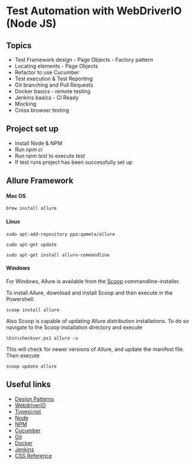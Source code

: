 # Test Automation with WebDriverIO (Node JS)

## Topics
* Test Framework design - Page Objects - Factory pattern
* Locating elements - Page Objects
* Refactor to use Cucumber
* Test execution & Test Reporting
* Git branching and Pull Requests
* Docker basics - remote testing
* Jenkins basics - CI Ready
* Mocking
* Cross browser testing

## Project set up
* Install Node & NPM
* Run _npm ci_
* Run _npm test_ to execute test
* If test runs project has been successfully set up

## Allure Framework
#### Mac OS
`brew install allure`
#### Linux
`sudo apt-add-repository ppa:qameta/allure`

`sudo apt-get update`

`sudo apt-get install allure-commandline`
#### Windows
For Windows, Allure is available from the [Scoop](https://scoop.sh/) commandline-installer.

To install Allure, download and install Scoop and then execute in the Powershell:

`scoop install allure`

Also Scoop is capable of updating Allure distribution installations. To do so navigate to the Scoop installation directory and execute

`\bin\checkver.ps1 allure -u`

This will check for newer versions of Allure, and update the manifest file. Then execute

`scoop update allure`

## Useful links
* [Design Patterns](https://www.tutorialspoint.com/design_pattern/index.htm)
* [WebdriverIO](https://webdriver.io/docs/gettingstarted.html)
* [Typescript](https://www.typescriptlang.org/docs/home.html)
* [Node](https://nodejs.org/en/docs/)
* [NPM](https://www.npmjs.com/)
* [Cucumber](https://cucumber.io/docs/cucumber/)
* [Git](https://git-scm.com/docs)
* [Docker](https://docs.docker.com/)
* [Jenkins](https://www.jenkins.io/doc/)
* [CSS Reference](https://www.w3schools.com/cssref/css_selectors.asp)

